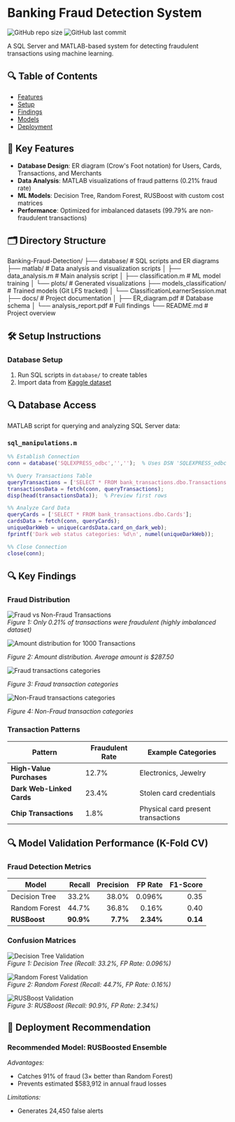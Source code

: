 # Banking Fraud Detection System

![GitHub repo size](https://img.shields.io/github/repo-size/SofiyaMayer/Banking-Fraud-Detection?style=flat-square)
![GitHub last commit](https://img.shields.io/github/last-commit/SofiyaMayer/Banking-Fraud-Detection?color=blue&style=flat-square)

A SQL Server and MATLAB-based system for detecting fraudulent transactions using machine learning.

## 🔍 Table of Contents
- [Features](#-key-features)
- [Setup](#-setup-instructions)
- [Findings](#-key-findings)
- [Models](#-model-validation-performance)
- [Deployment](#-deployment-recommendation)

## 📌 Key Features
- **Database Design**: ER diagram (Crow's Foot notation) for Users, Cards, Transactions, and Merchants
- **Data Analysis**: MATLAB visualizations of fraud patterns (0.21% fraud rate)
- **ML Models**: Decision Tree, Random Forest, RUSBoost with custom cost matrices
- **Performance**: Optimized for imbalanced datasets (99.79% are non-fraudulent transactions)

## 🗂️ Directory Structure
Banking-Fraud-Detection/
├── database/                  # SQL scripts and ER diagrams
├── matlab/                    # Data analysis and visualization scripts
│   ├── data_analysis.m        # Main analysis script
│   ├── classification.m       # ML model training
│   └── plots/                 # Generated visualizations
├── models_classification/     # Trained models (Git LFS tracked)
│   └── ClassificationLearnerSession.mat
├── docs/                      # Project documentation
│   ├── ER_diagram.pdf         # Database schema
│   └── analysis_report.pdf    # Full findings
└── README.md                  # Project overview

## 🛠️ Setup Instructions

### Database Setup
1. Run SQL scripts in `database/` to create tables
2. Import data from [Kaggle dataset](https://www.kaggle.com/datasets/computingvictor/transactions-fraud-datasets)

## 🔍 Database Access
MATLAB script for querying and analyzing SQL Server data:

### `sql_manipulations.m`
```matlab
%% Establish Connection
conn = database('SQLEXPRESS_odbc','','');  % Uses DSN 'SQLEXPRESS_odbc'

%% Query Transactions Table
queryTransactions = ['SELECT * FROM bank_transactions.dbo.Transactions'];
transactionsData = fetch(conn, queryTransactions);
disp(head(transactionsData));  % Preview first rows

%% Analyze Card Data
queryCards = ['SELECT * FROM bank_transactions.dbo.Cards'];
cardsData = fetch(conn, queryCards);
uniqueDarkWeb = unique(cardsData.card_on_dark_web);
fprintf('Dark web status categories: %d\n', numel(uniqueDarkWeb));

%% Close Connection
close(conn);
```

## 🔍 Key Findings

### Fraud Distribution
![Fraud vs Non-Fraud Transactions](graphs_visualization/barplot_fraud_vs_nonfraud.jpg)  
*Figure 1: Only 0.21% of transactions were fraudulent (highly imbalanced dataset)*

![Amount distribution for 1000 Transactions](graphs_visualization/hist_amounts.jpg)

*Figure 2: Amount distribution. Average amount is	$287.50*

![Fraud transactions categories](graphs_visualization/hist_fraud_categories.jpg)

*Figure 3: Fraud transaction categories*

![Non-Fraud transactions categories](graphs_visualization_hist_nonfraud_categories.jpg)

*Figure 4: Non-Fraud transaction categories*

### Transaction Patterns
| Pattern                  | Fraudulent Rate | Example Categories               |
|--------------------------|-----------------|-----------------------------------|
| **High-Value Purchases** | 12.7%           | Electronics, Jewelry              |
| **Dark Web-Linked Cards**| 23.4%           | Stolen card credentials           |
| **Chip Transactions**    | 1.8%            | Physical card present transactions|

## 🔍 Model Validation Performance (K-Fold CV)

### Fraud Detection Metrics
| Model          | Recall | Precision | FP Rate | F1-Score |
|----------------|-------:|----------:|--------:|---------:|
| Decision Tree  | 33.2%  | 38.0%     | 0.096%  | 0.35     |
| Random Forest  | 44.7%  | 36.8%     | 0.16%   | 0.40     |
| **RUSBoost**   | **90.9%** | **7.7%** | **2.34%** | **0.14** |

### Confusion Matrices
![Decision Tree Validation](models_classification/tree_model/validation_matrix.jpg)  
*Figure 1: Decision Tree (Recall: 33.2%, FP Rate: 0.096%)*

![Random Forest Validation](models_classification/random_forest/validation_matrix.jpg)  
*Figure 2: Random Forest (Recall: 44.7%, FP Rate: 0.16%)*

![RUSBoost Validation](models_classification/RUSBoosted_ensemble/validation_matrix.jpg)  
*Figure 3: RUSBoost (Recall: 90.9%, FP Rate: 2.34%)*

## 🚀 Deployment Recommendation

### **Recommended Model: RUSBoosted Ensemble** 
 *Advantages:*

- Catches 91% of fraud (3× better than Random Forest)
- Prevents estimated $583,912 in annual fraud losses

 *Limitations:*

- Generates 24,450 false alerts

